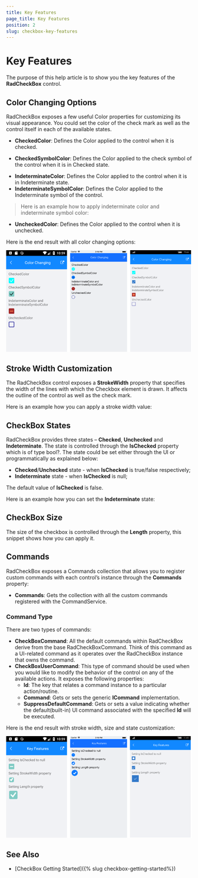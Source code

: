 ```yaml
---
title: Key Features
page_title: Key Features
position: 2
slug: checkbox-key-features
---
```


# Key Features

The purpose of this help article is to show you the key features of the **RadCheckBox** control. 

## Color Changing Options

RadCheckBox exposes a few useful Color properties for customizing its visual appearance. You could set the color of the check mark as well as the control itself in each of the available states.

 * **CheckedColor**: Defines the Color applied to the control when it is checked.
 
<snippet id='checkbox-color-changing-checkedcolor-xaml'/>

 * **CheckedSymbolColor**: Defines the Color applied to the check symbol of the control when it is in Checked state.
 
<snippet id='checkbox-color-changing-checkedsymbolcolor-xaml'/>

 * **IndeterminateColor**: Defines the Color applied to the control when it is in Indeterminate state.
 * **IndeterminateSymbolColor**: Defines the Color applied to the Indeterminate symbol of the control.

>Here is an example how to apply indeterminate color and indeterminate symbol color:

<snippet id='checkbox-color-changing-inderetminatecolorsymbolcolor-xaml'/>

 * **UncheckedColor**: Defines the Color applied to the control when it is unchecked.

<snippet id='checkbox-color-changing-uncheckedcolor-xaml'/>

Here is the end result with all color changing options:

![CheckBox Color Changing Options Example](images/checkbox-colors.png)

## Stroke Width Customization

The RadCheckBox control exposes a **StrokeWidth** property that specifies the width of the lines with which the Checkbox element is drawn. It affects the outline of the control as well as the check mark.

Here is an example how you can apply a stroke width value:

<snippet id='checkbox-key-features-strokewidth-xaml'/>

## CheckBox States

RadCheckBox provides three states – **Checked**, **Unchecked** and **Indeterminate**. The state is controlled through the **IsChecked** property which is of type bool?. The state could be set either through the UI or programmatically as explained below:

* **Checked**/**Unchecked** state - when **IsChecked** is true/false respectively;
* **Indeterminate** state - when **IsChecked** is null;

The default value of **IsChecked** is false.

Here is an example how you can set the **Indeterminate** state:

<snippet id='checkbox-key-features-ischeckednull-xaml'/>

## CheckBox Size

The size of the checkbox is controlled through the **Length** property, this snippet shows how you can apply it.

<snippet id='checkbox-key-features-length-xaml'/>

## Commands

RadCheckBox exposes a Commands collection that allows you to register custom commands with each control’s instance through the **Commands** property:

* **Commands**: Gets the collection with all the custom commands registered with the CommandService.

### Command Type

There are two types of commands:

* **CheckBoxCommand**: All the default commands within RadCheckBox derive from the base RadCheckBoxCommand. Think of this command as a UI-related command as it operates over the RadCheckBox instance that owns the command.
* **CheckBoxUserCommand**: This type of command should be used when you would like to modify the behavior of the control on any of the available actions. It exposes the following properties:
	* **Id**: The key that relates a command instance to a particular action/routine.
	* **Command**: Gets or sets the generic **ICommand** implementation.
	* **SuppressDefaultCommand**: Gets or sets a value indicating whether the default(built-in) UI command associated with the specified **Id** will be executed.

Here is the end result with stroke width, size and state customization:

![CheckBox Key Feature Example](images/checkbox-features.png)

## See Also

- [CheckBox Getting Started]({% slug checkbox-getting-started%})
